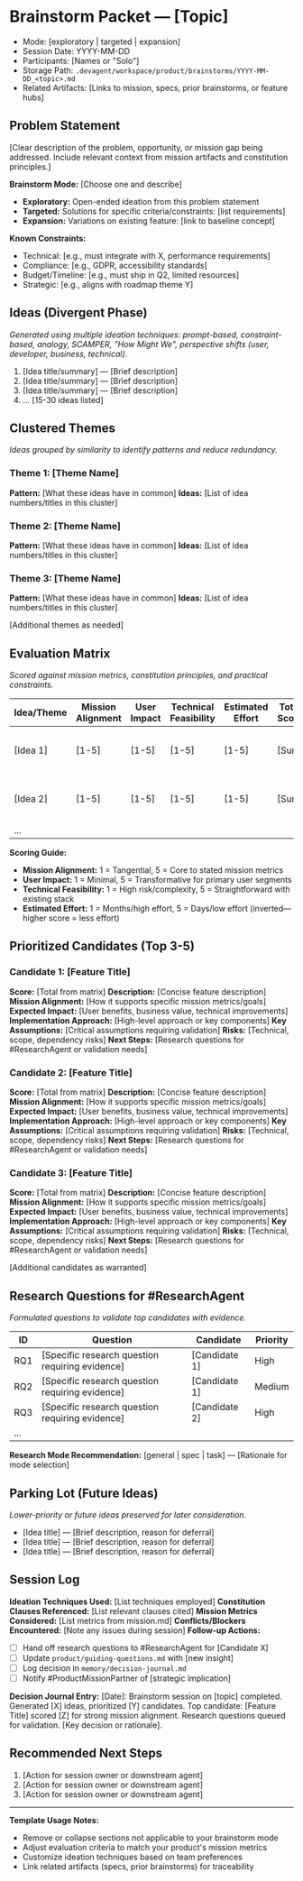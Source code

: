 # Brainstorm Packet — [Topic]

- Mode: [exploratory | targeted | expansion]
- Session Date: YYYY-MM-DD
- Participants: [Names or "Solo"]
- Storage Path: `.devagent/workspace/product/brainstorms/YYYY-MM-DD_<topic>.md`
- Related Artifacts: [Links to mission, specs, prior brainstorms, or feature hubs]

## Problem Statement

[Clear description of the problem, opportunity, or mission gap being addressed. Include relevant context from mission artifacts and constitution principles.]

**Brainstorm Mode:** [Choose one and describe]
- **Exploratory:** Open-ended ideation from this problem statement
- **Targeted:** Solutions for specific criteria/constraints: [list requirements]
- **Expansion:** Variations on existing feature: [link to baseline concept]

**Known Constraints:**
- Technical: [e.g., must integrate with X, performance requirements]
- Compliance: [e.g., GDPR, accessibility standards]
- Budget/Timeline: [e.g., must ship in Q2, limited resources]
- Strategic: [e.g., aligns with roadmap theme Y]

## Ideas (Divergent Phase)

_Generated using multiple ideation techniques: prompt-based, constraint-based, analogy, SCAMPER, "How Might We", perspective shifts (user, developer, business, technical)._

1. [Idea title/summary] — [Brief description]
2. [Idea title/summary] — [Brief description]
3. [Idea title/summary] — [Brief description]
4. ...
[15-30 ideas listed]

## Clustered Themes

_Ideas grouped by similarity to identify patterns and reduce redundancy._

### Theme 1: [Theme Name]
**Pattern:** [What these ideas have in common]
**Ideas:** [List of idea numbers/titles in this cluster]

### Theme 2: [Theme Name]
**Pattern:** [What these ideas have in common]
**Ideas:** [List of idea numbers/titles in this cluster]

### Theme 3: [Theme Name]
**Pattern:** [What these ideas have in common]
**Ideas:** [List of idea numbers/titles in this cluster]

[Additional themes as needed]

## Evaluation Matrix

_Scored against mission metrics, constitution principles, and practical constraints._

| Idea/Theme | Mission Alignment | User Impact | Technical Feasibility | Estimated Effort | Total Score | Notes |
| --- | --- | --- | --- | --- | --- | --- |
| [Idea 1] | [1-5] | [1-5] | [1-5] | [1-5] | [Sum] | [Key trade-offs, risks] |
| [Idea 2] | [1-5] | [1-5] | [1-5] | [1-5] | [Sum] | [Key trade-offs, risks] |
| ... | | | | | | |

**Scoring Guide:**
- **Mission Alignment:** 1 = Tangential, 5 = Core to stated mission metrics
- **User Impact:** 1 = Minimal, 5 = Transformative for primary user segments
- **Technical Feasibility:** 1 = High risk/complexity, 5 = Straightforward with existing stack
- **Estimated Effort:** 1 = Months/high effort, 5 = Days/low effort (inverted—higher score = less effort)

## Prioritized Candidates (Top 3-5)

### Candidate 1: [Feature Title]
**Score:** [Total from matrix]
**Description:** [Concise feature description]
**Mission Alignment:** [How it supports specific mission metrics/goals]
**Expected Impact:** [User benefits, business value, technical improvements]
**Implementation Approach:** [High-level approach or key components]
**Key Assumptions:** [Critical assumptions requiring validation]
**Risks:** [Technical, scope, dependency risks]
**Next Steps:** [Research questions for #ResearchAgent or validation needs]

### Candidate 2: [Feature Title]
**Score:** [Total from matrix]
**Description:** [Concise feature description]
**Mission Alignment:** [How it supports specific mission metrics/goals]
**Expected Impact:** [User benefits, business value, technical improvements]
**Implementation Approach:** [High-level approach or key components]
**Key Assumptions:** [Critical assumptions requiring validation]
**Risks:** [Technical, scope, dependency risks]
**Next Steps:** [Research questions for #ResearchAgent or validation needs]

### Candidate 3: [Feature Title]
**Score:** [Total from matrix]
**Description:** [Concise feature description]
**Mission Alignment:** [How it supports specific mission metrics/goals]
**Expected Impact:** [User benefits, business value, technical improvements]
**Implementation Approach:** [High-level approach or key components]
**Key Assumptions:** [Critical assumptions requiring validation]
**Risks:** [Technical, scope, dependency risks]
**Next Steps:** [Research questions for #ResearchAgent or validation needs]

[Additional candidates as warranted]

## Research Questions for #ResearchAgent

_Formulated questions to validate top candidates with evidence._

| ID | Question | Candidate | Priority |
| --- | --- | --- | --- |
| RQ1 | [Specific research question requiring evidence] | [Candidate 1] | High |
| RQ2 | [Specific research question requiring evidence] | [Candidate 1] | Medium |
| RQ3 | [Specific research question requiring evidence] | [Candidate 2] | High |
| ... | | | |

**Research Mode Recommendation:** [general | spec | task] — [Rationale for mode selection]

## Parking Lot (Future Ideas)

_Lower-priority or future ideas preserved for later consideration._

- [Idea title] — [Brief description, reason for deferral]
- [Idea title] — [Brief description, reason for deferral]
- [Idea title] — [Brief description, reason for deferral]

## Session Log

**Ideation Techniques Used:** [List techniques employed]
**Constitution Clauses Referenced:** [List relevant clauses cited]
**Mission Metrics Considered:** [List metrics from mission.md]
**Conflicts/Blockers Encountered:** [Note any issues during session]
**Follow-up Actions:**
- [ ] Hand off research questions to #ResearchAgent for [Candidate X]
- [ ] Update `product/guiding-questions.md` with [new insight]
- [ ] Log decision in `memory/decision-journal.md`
- [ ] Notify #ProductMissionPartner of [strategic implication]

**Decision Journal Entry:**
[Date]: Brainstorm session on [topic] completed. Generated [X] ideas, prioritized [Y] candidates. Top candidate: [Feature Title] scored [Z] for strong mission alignment. Research questions queued for validation. [Key decision or rationale].

## Recommended Next Steps

1. [Action for session owner or downstream agent]
2. [Action for session owner or downstream agent]
3. [Action for session owner or downstream agent]

---

**Template Usage Notes:**
- Remove or collapse sections not applicable to your brainstorm mode
- Adjust evaluation criteria to match your product's mission metrics
- Customize ideation techniques based on team preferences
- Link related artifacts (specs, prior brainstorms) for traceability
